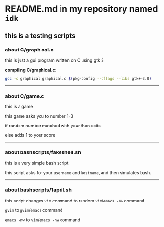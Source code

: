 # README.md in my repository named `idk`
## this is a testing scripts
### about C/graphical.c

this is just a gui program written on C using gtk 3

**compiling C/graphical.c:**  
```bash
gcc -o graphical graphical.c $(pkg-config --cflags --libs gtk+-3.0)
```
---
### about C/game.c

this is a game

this game asks you to number 1-3

if random number matched with your then exits

else adds 1 to your score

---
### about bashscripts/fakeshell.sh
this is a very simple bash script

this script asks for your `username` and `hostname`, and then simulates bash.

---

### about bashscripts/1april.sh

this script changes `vim` command to random `vim`/`emacs -nw` command

`gvim` to `gvim`/`emacs` command

`emacs -nw` to `vim`/`emacs -nw` command
